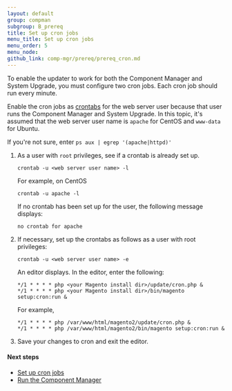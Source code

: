 ```yaml
---
layout: default
group: compman
subgroup: B_prereq
title: Set up cron jobs
menu_title: Set up cron jobs
menu_order: 5
menu_node: 
github_link: comp-mgr/prereq/prereq_cron.md
---
```


To enable the updater to work for both the Component Manager and System Upgrade, you must configure two cron jobs. Each cron job should run every minute.

Enable the cron jobs as <a href="http://ss64.com/bash/crontab.html" target="_blank">crontabs</a> for the web server user because that user runs the Component Manager and System Upgrade. In this topic, it's assumed that the web server user name is `apache` for CentOS and `www-data` for Ubuntu.

If you're not sure, enter `ps aux | egrep '(apache|httpd)'`

1.	As a user with `root` privileges, see if a crontab is already set up.

		crontab -u <web server user name> -l

	For example, on CentOS

		crontab -u apache -l

	If no crontab has been set up for the user, the following message displays:

		no crontab for apache

2.	If necessary, set up the crontabs as follows as a user with root privileges:

		crontab -u <web server user name> -e

	An editor displays. In the editor, enter the following:

		*/1 * * * * php <your Magento install dir>/update/cron.php &
		*/1 * * * * php <your Magento install dir>/bin/magento setup:cron:run &

	For example,

		*/1 * * * * php /var/www/html/magento2/update/cron.php &
		*/1 * * * * php /var/www/html/magento2/bin/magento setup:cron:run &	

3.	Save your changes to cron and exit the editor.

#### Next steps

*	<a href="{{ site.gdeurl }}comp-mgr/prereq/prereq_cron.html">Set up cron jobs</a>
*	<a href="{{ site.gdeurl }}comp-mgr/compman-start.html">Run the Component Manager</a>